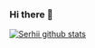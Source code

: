 ### Hi there 👋

[![Serhii github stats](https://github-readme-stats.vercel.app/api?username=serhiipavliuk&show_icons=true&theme=algolia&count_private=true)](https://github.com/serhiipavliuk)

<!--
**serhiipavliuk/serhiipavliuk** is a ✨ _special_ ✨ repository because its `README.md` (this file) appears on your GitHub profile.

Here are some ideas to get you started:

- 🔭 I’m currently working on ...
- 🌱 I’m currently learning ...
- 👯 I’m looking to collaborate on ...
- 🤔 I’m looking for help with ...
- 💬 Ask me about ...
- 📫 How to reach me: ...
- 😄 Pronouns: ...
- ⚡ Fun fact: ...
-->
